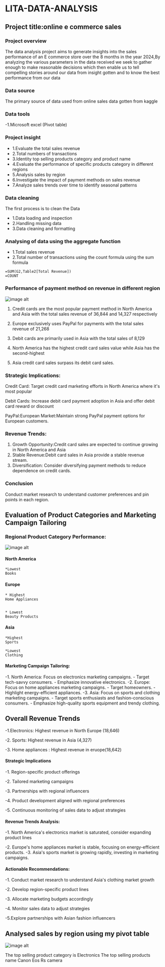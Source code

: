 #  LITA-DATA-ANALYSIS
## Project title:online e commerce sales

### Project overview
The data analysis project aims to generate insights into the sales performance of an E commerce store over the 8 months in the year 2024,By analyzing the various parameters in the data received we seek to gather enough to make reasonable decisions which then enable us to tell compelling stories around our data from insight gotten and to know the best performance from our data

### Data source 
The primary source of data used from online sales data gotten from kaggle

### Data tools
-1.Microsoft excel 
(Pivot table)

### Project insight
- 1.Evaluate the total sales revenue 
- 2.Total numbers of transactions
- 3.Identity top selling products category and product name 
- 4.Evaluate the performance of specific products category in different regions 
- 5.Analysis sales by region
- 6.Investigate the impact of payment methods on sales revenue 
- 7.Analyze sales trends over time to identify seasonal patterns
  
###  Data cleaning
The first process is to clean the Data
- 1.Data loading and inspection 
- 2.Handling missing data
- 3.Data cleaning and formatting
    
### Analysing of data using the aggregate function
- 1.Total sales revenue
- 2.Total number of transactions
using the count formula
using the sum formula

 ```excel
 =SUM(G2,Table2[Total Revenue])
=COUNT
```
### Performance of payment method on revenue in different region 
![image alt](https://github.com/favourite189/LITA-DATA-ANALYSIS/blob/main/Screenshot%202024-10-09%20074030.png)

1. Credit cards are the most popular payment method in North America and Asia with the total sales revenue of 36,844 and 14,327 respectively

2. Europe exclusively uses PayPal for payments with the total sales revenue of 21,268

3. Debit cards are primarily used in Asia with the total sales of 8,129

4. North America has the highest credit card sales value while Asia has the second-highest

5. Asia credit card sales surpass its debit card sales.


### Strategic Implications:

Credit Card:  Target credit card marketing efforts in North America where it's most popular 

Debit Cards: Increase debit card payment adoption in Asia and offer debit card reward or discount 

PayPal:European Market:Maintain strong PayPal payment options for European customers.

### Revenue Trends:

1. Growth Opportunity:Credit card sales are expected to continue growing in North America and Asia
2. Stable Revenue:Debit card sales in Asia provide a stable revenue stream.
3. Diversification: Consider diversifying payment methods to reduce dependence on credit cards.

### Conclusion
 Conduct market research to understand customer preferences and pin points in each region.

 ## Evaluation of Product Categories and Marketing Campaign Tailoring

### Regional Product Category Performance:
![image alt](https://github.com/favourite189/LITA-DATA-ANALYSIS/blob/main/Screenshot%202024-10-09%20074116.png)

#### North America
     
    
    *Lowest
    Books 
 #### Europe
    * Highest
    Home Appliances
    
    
    * Lowest
    Beauty Products 
#### Asia
    *Highest
    Sports 
    
    *Lowest
    Clothing 

#### Marketing Campaign Tailoring:

-1. North America: Focus on electronics marketing campaigns.
    - Target tech-savvy consumers.
    - Emphasize innovative electronics.
-2. Europe: Focus on home appliances marketing campaigns.
    - Target homeowners.
    - Highlight energy-efficient appliances.
-3. Asia: Focus on sports and clothing marketing campaigns.
    - Target sports enthusiasts and fashion-conscious consumers.
    - Emphasize high-quality sports equipment and trendy clothing.

## Overall Revenue Trends

-1.Electronics: Highest revenue in North Europe (18,646)

-2. Sports: Highest revenue in Asia (4,327)

-3. Home appliances : Highest revenue in eruope(18,642)

#### Strategic Implications

-1. Region-specific product offerings
 
-2. Tailored marketing campaigns
 
-3. Partnerships with regional influencers
 
-4. Product development aligned with regional preferences
 
-5. Continuous monitoring of sales data to adjust strategies

#### Revenue Trends Analysis:

-1. North America's electronics market is saturated, consider expanding product lines
   
-2. Europe's home appliances market is stable, focusing on energy-efficient products.
-3. Asia's sports market is growing rapidly, investing in marketing campaigns.


#### Actionable Recommendations:

-1. Conduct market research to understand Asia's clothing market growth
  
-2. Develop region-specific product lines

-3. Allocate marketing budgets accordingly
 
-4. Monitor sales data to adjust strategies
 
-5.Explore partnerships with Asian fashion influencers


## Analysed sales by region using my pivot table
![image alt](https://github.com/favourite189/LITA-DATA-ANALYSIS/blob/main/Screenshot%202024-10-09%20074056.png)


The top selling product category is Electronics 
The top selling products name
Canon Eos Rs camera









